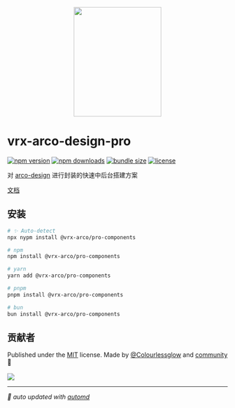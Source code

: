 <p align="center">
<img src="https://vrx-arco.github.io/arco-design-pro/favicon.svg" width="200" height="250">
</p>

# vrx-arco-design-pro

<!-- automd:badges color="orange" license licenseBranch  bundlephobia packagephobia name="@vrx-arco/pro-components" -->

[![npm version](https://img.shields.io/npm/v/@vrx-arco/pro-components?color=orange)](https://npmjs.com/package/@vrx-arco/pro-components)
[![npm downloads](https://img.shields.io/npm/dm/@vrx-arco/pro-components?color=orange)](https://npmjs.com/package/@vrx-arco/pro-components)
[![bundle size](https://img.shields.io/bundlephobia/minzip/@vrx-arco/pro-components?color=orange)](https://bundlephobia.com/package/@vrx-arco/pro-components)
[![license](https://img.shields.io/github/license/vrx-arco/arco-design-pro?color=orange)](https://github.com/vrx-arco/arco-design-pro/blob/true/LICENSE)

<!-- /automd -->

对 [arco-design](https://arco.design/) 进行封装的快速中后台搭建方案

[文档](https://vrx-arco.github.io/arco-design-pro/)

## 安装

<!-- automd:pm-install name="@vrx-arco/pro-components" -->

```sh
# ✨ Auto-detect
npx nypm install @vrx-arco/pro-components

# npm
npm install @vrx-arco/pro-components

# yarn
yarn add @vrx-arco/pro-components

# pnpm
pnpm install @vrx-arco/pro-components

# bun
bun install @vrx-arco/pro-components
```

<!-- /automd -->

## 贡献者
<!-- automd:contributors author="Colourlessglow" license="MIT" -->

Published under the [MIT](https://github.com/vrx-arco/arco-design-pro/blob/main/LICENSE) license.
Made by [@Colourlessglow](https://github.com/Colourlessglow) and [community](https://github.com/vrx-arco/arco-design-pro/graphs/contributors) 💛
<br><br>
<a href="https://github.com/vrx-arco/arco-design-pro/graphs/contributors">
<img src="https://contrib.rocks/image?repo=vrx-arco/arco-design-pro" />
</a>

<!-- /automd -->

<!-- automd:with-automd -->

---

_🤖 auto updated with [automd](https://automd.unjs.io)_

<!-- /automd -->
